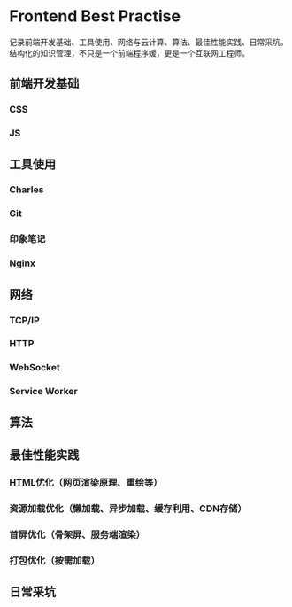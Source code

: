 # Frontend Best Practise
记录前端开发基础、工具使用、网络与云计算、算法、最佳性能实践、日常采坑。结构化的知识管理，不只是一个前端程序媛，更是一个互联网工程师。

## 前端开发基础
### CSS
### JS


## 工具使用
### Charles
### Git
### 印象笔记
### Nginx

## 网络
### TCP/IP
### HTTP
### WebSocket
### Service Worker

## 算法

## 最佳性能实践
### HTML优化（网页渲染原理、重绘等）
### 资源加载优化（懒加载、异步加载、缓存利用、CDN存储）
### 首屏优化（骨架屏、服务端渲染）
### 打包优化（按需加载）

## 日常采坑
